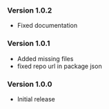 ### Version 1.0.2
 - Fixed documentation

### Version 1.0.1
 - Added missing files
 - fixed repo url in package json

### Version 1.0.0
 - Initial release
